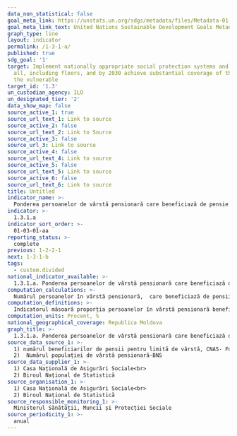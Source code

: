 ```yaml
---
data_non_statistical: false
goal_meta_link: https://unstats.un.org/sdgs/metadata/files/Metadata-01-03-01a.pdf
goal_meta_link_text: United Nations Sustainable Development Goals Metadata (pdf 894kB)
graph_type: line
layout: indicator
permalink: /1-3-1-a/
published: true
sdg_goal: '1'
target: Implement nationally appropriate social protection systems and measures for
  all, including floors, and by 2030 achieve substantial coverage of the poor and
  the vulnerable
target_id: '1.3'
un_custodian_agency: ILO
un_designated_tier: '2'
data_show_map: false
source_active_1: true
source_url_text_1: Link to source
source_active_2: false
source_url_text_2: Link to Source
source_active_3: false
source_url_3: Link to source
source_active_4: false
source_url_text_4: Link to source
source_active_5: false
source_url_text_5: Link to source
source_active_6: false
source_url_text_6: Link to source
title: Untitled
indicator_name: >-
  Ponderea persoanelor de vârstă pensionară care beneficiază de pensie de asigurări sociale  pentru limită de vârstă, pe sexe, grupe de vârstă
indicator: >-
  1.3.1.a
indicator_sort_order: >-
  01-03-01-aa
reporting_status: >-
  complete
previous: 1-2-2-1
next: 1-3-1-b
tags:
  - custom.divided
national_indicator_available: >-
  1.3.1.a. Ponderea persoanelor de vârstă pensionară care beneficiază de pensie de asigurări sociale  pentru limită de vârstă, pe sexe, grupe de vârstă
computation_calculations: >-
  Numărul persoanelor în vârstă pensionară,  care beneficiază de pensii de asigurări sociale  pentru limită de vârstă raportat la numărul total de persoane de vârsta respectivă *100.
computation_definitions: >-
  Indicatorul măsoară proporția persoanelor în vârstă pensionară beneficiare de pensii de asigurări sociale pentru limită de vârstă în totalul persoanelor de vârstă pensionară, dezagregat pe sexe și grupuri de vârstă. Vârsta standard de pensionare de la 1 iulie 2019 este  de 63 de ani pentru bărbați și de 58 ani și 6 luni pentru femei. De menționat că, pentru femei vârsta standard de pensionare va crește anual cu câte 6 luni  și va constitui începând cu anul 2028 - 63 ani (Articolul 41, alin.1 din Legea  privind sistemul public de pensii nr. 156 din 14.10.1998).
computation_units: Procent, %
national_geographical_coverage: Republica Moldova
graph_title: >-
  1.3.1.a. Ponderea persoanelor de vârstă pensionară care beneficiază de pensie de asigurări sociale  pentru limită de vârstă, pe sexe, grupe de vârstă
source_data_source_1: >-
  1) numărul beneficiarilor de pensii pentru limită de vârstă, CNAS- Forma 641<br> 
  2)  Numărul populației de vârstă pensionară-BNS
source_data_supplier_1: >-
  1) Casa Națională de Asigurări Sociale<br> 
  2) Biroul Național de Statistică
source_organisation_1: >-
  1) Casa Națională de Asigurări Sociale<br> 
  2) Biroul Național de Statistică
source_responsible_monitoring_1: >-
  Ministerul Sănătății, Muncii și Protecției Sociale
source_periodicity_1: >-
  anual
---
```

